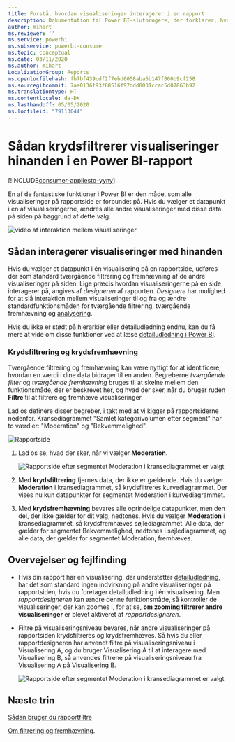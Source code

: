 ```yaml
---
title: Forstå, hvordan visualiseringer interagerer i en rapport
description: Dokumentation til Power BI-slutbrugere, der forklarer, hvordan visualiseringer interagerer på en rapportside.
author: mihart
ms.reviewer: ''
ms.service: powerbi
ms.subservice: powerbi-consumer
ms.topic: conceptual
ms.date: 03/11/2020
ms.author: mihart
LocalizationGroup: Reports
ms.openlocfilehash: fb7bf439cdf2f7ebd6058aba6b147f800b9cf258
ms.sourcegitcommit: 7aa0136f93f88516f97ddd8031ccac5d07863b92
ms.translationtype: HT
ms.contentlocale: da-DK
ms.lasthandoff: 05/05/2020
ms.locfileid: "79113044"
---
```

# <a name="how-visuals-cross-filter-each-other-in-a-power-bi-report"></a>Sådan krydsfiltrerer visualiseringer hinanden i en Power BI-rapport

[!INCLUDE[consumer-appliesto-yyny](../includes/consumer-appliesto-yyny.md)]

En af de fantastiske funktioner i Power BI er den måde, som alle visualiseringer på rapportside er forbundet på. Hvis du vælger et datapunkt i en af visualiseringerne, ændres alle andre visualiseringer med disse data på siden på baggrund af dette valg. 

![video af interaktion mellem visualiseringer](media/end-user-interactions/interactions.gif)

## <a name="how-visuals-interact-with-each-other"></a>Sådan interagerer visualiseringer med hinanden

Hvis du vælger et datapunkt i én visualisering på en rapportside, udføres der som standard tværgående filtrering og fremhævning af de andre visualiseringer på siden. Lige præcis hvordan visualiseringerne på en side interagerer på, angives af *designeren* af rapporten. *Designere* har mulighed for at slå interaktion mellem visualiseringer til og fra og ændre standardfunktionsmåden for tværgående filtrering, tværgående fremhævning og [analysering](end-user-drill.md). 

Hvis du ikke er stødt på hierarkier eller detailudledning endnu, kan du få mere at vide om disse funktioner ved at læse [detailudledning i Power BI](end-user-drill.md). 

### <a name="cross-filtering-and-cross-highlighting"></a>Krydsfiltrering og krydsfremhævning

Tværgående filtrering og fremhævning kan være nyttigt for at identificere, hvordan en værdi i dine data bidrager til en anden. Begreberne *tværgående filter* og *tværgående fremhævning* bruges til at skelne mellem den funktionsmåde, der er beskrevet her, og hvad der sker, når du bruger ruden **Filtre** til at filtrere og fremhæve visualiseringer.  

Lad os definere disser begreber, i takt med at vi kigger på rapportsiderne nedenfor. Kransediagrammet "Samlet kategorivolumen efter segment" har to værdier: "Moderation" og "Bekvemmelighed". 

![Rapportside](media/end-user-interactions/power-bi-interactions-before.png)

1. Lad os se, hvad der sker, når vi vælger **Moderation**.

    ![Rapportside efter segmentet Moderation i kransediagrammet er valgt](media/end-user-interactions/power-bi-interactions-after.png)

2. Med **krydsfiltrering** fjernes data, der ikke er gældende. Hvis du vælger **Moderation** i kransediagrammet, så krydsfiltreres kurvediagrammet. Der vises nu kun datapunkter for segmentet Moderation i kurvediagrammet. 

3. Med **krydsfremhævning** bevares alle oprindelige datapunkter, men den del, der ikke gælder for dit valg, nedtones. Hvis du vælger **Moderation** i kransediagrammet, så krydsfremhæves søjlediagrammet. Alle data, der gælder for segmentet Bekvemmelighed, nedtones i søjlediagrammet, og alle data, der gælder for segmentet Moderation, fremhæves. 


## <a name="considerations-and-troubleshooting"></a>Overvejelser og fejlfinding
- Hvis din rapport har en visualisering, der understøtter [detailudledning](end-user-drill.md), har det som standard ingen indvirkning på andre visualiseringer på rapportsiden, hvis du foretager detailudledning i én visualisering. Men *rapportdesigneren* kan ændre denne funktionsmåde, så kontrollér de visualiseringer, der kan zoomes i, for at se, **om zooming filtrerer andre visualiseringer** er blevet aktiveret af *rapportdesigneren*.
    
- Filtre på visualiseringsniveau bevares, når andre visualiseringer på rapportsiden krydsfiltreres og krydsfremhæves. Så hvis du eller rapportdesigneren har anvendt filtre på visualiseringsniveau i Visualisering A, og du bruger Visualisering A til at interagere med Visualisering B, så anvendes filtrene på visualiseringsniveau fra Visualisering A på Visualisering B.

    ![Rapportside efter segmentet Moderation i kransediagrammet er valgt](media/end-user-interactions/power-bi-visual-filters.png)

## <a name="next-steps"></a>Næste trin
[Sådan bruger du rapportfiltre](../power-bi-how-to-report-filter.md)    


[Om filtrering og fremhævning](end-user-report-filter.md). 
